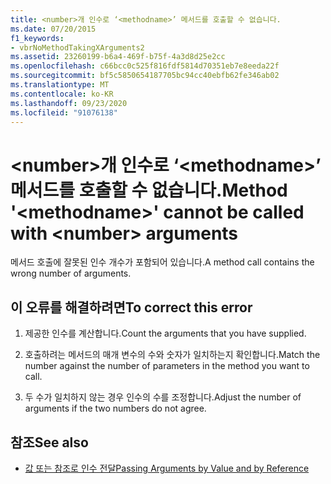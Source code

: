 ```yaml
---
title: <number>개 인수로 ‘<methodname>’ 메서드를 호출할 수 없습니다.
ms.date: 07/20/2015
f1_keywords:
- vbrNoMethodTakingXArguments2
ms.assetid: 23260199-b6a4-469f-b75f-4a3d8d25e2cc
ms.openlocfilehash: c66bcc0c525f816fdf5814d70351eb7e8eeda22f
ms.sourcegitcommit: bf5c5850654187705bc94cc40ebfb62fe346ab02
ms.translationtype: MT
ms.contentlocale: ko-KR
ms.lasthandoff: 09/23/2020
ms.locfileid: "91076138"
---
```

# <a name="method-methodname-cannot-be-called-with-number-arguments"></a><span data-ttu-id="6f3e2-102">\<number>개 인수로 ‘\<methodname>’ 메서드를 호출할 수 없습니다.</span><span class="sxs-lookup"><span data-stu-id="6f3e2-102">Method '\<methodname>' cannot be called with \<number> arguments</span></span>

<span data-ttu-id="6f3e2-103">메서드 호출에 잘못된 인수 개수가 포함되어 있습니다.</span><span class="sxs-lookup"><span data-stu-id="6f3e2-103">A method call contains the wrong number of arguments.</span></span>  
  
## <a name="to-correct-this-error"></a><span data-ttu-id="6f3e2-104">이 오류를 해결하려면</span><span class="sxs-lookup"><span data-stu-id="6f3e2-104">To correct this error</span></span>  
  
1. <span data-ttu-id="6f3e2-105">제공한 인수를 계산합니다.</span><span class="sxs-lookup"><span data-stu-id="6f3e2-105">Count the arguments that you have supplied.</span></span>  
  
2. <span data-ttu-id="6f3e2-106">호출하려는 메서드의 매개 변수의 수와 숫자가 일치하는지 확인합니다.</span><span class="sxs-lookup"><span data-stu-id="6f3e2-106">Match the number against the number of parameters in the method you want to call.</span></span>  
  
3. <span data-ttu-id="6f3e2-107">두 수가 일치하지 않는 경우 인수의 수를 조정합니다.</span><span class="sxs-lookup"><span data-stu-id="6f3e2-107">Adjust the number of arguments if the two numbers do not agree.</span></span>  
  
## <a name="see-also"></a><span data-ttu-id="6f3e2-108">참조</span><span class="sxs-lookup"><span data-stu-id="6f3e2-108">See also</span></span>

- [<span data-ttu-id="6f3e2-109">값 또는 참조로 인수 전달</span><span class="sxs-lookup"><span data-stu-id="6f3e2-109">Passing Arguments by Value and by Reference</span></span>](../programming-guide/language-features/procedures/passing-arguments-by-value-and-by-reference.md)
